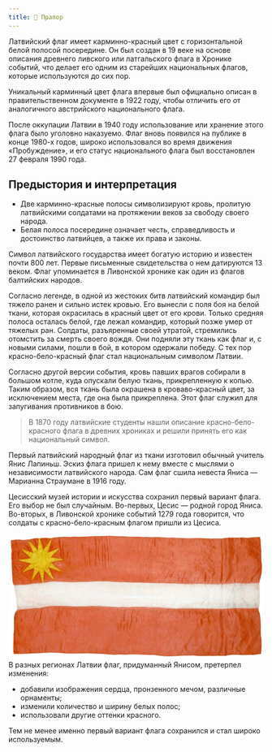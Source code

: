 ```yaml
---
title: 🚩 Прапор
---
```


Латвийский флаг имеет карминно-красный цвет с горизонтальной белой полосой посередине. Он был создан в 19 веке на основе описания древнего ливского или латгальского флага в Хронике событий, что делает его одним из старейших национальных флагов, которые используются до сих пор.

Уникальный карминный цвет флага впервые был официально описан в правительственном документе в 1922 году, чтобы отличить его от аналогичного австрийского национального флага.

После оккупации Латвии в 1940 году использование или хранение этого флага было уголовно наказуемо. Флаг вновь появился на публике в конце 1980-х годов, широко использовался во время движения «Пробуждение», и его статус национального флага был восстановлен 27 февраля 1990 года.

## Предыстория и интерпретация

- Две карминно-красные полосы символизируют кровь, пролитую латвийскими солдатами на протяжении веков за свободу своего народа.
- Белая полоса посередине означает честь, справедливость и достоинство латвийцев, а также их права и законы.

Символ латвийского государства имеет богатую историю и известен почти 800 лет. Первые письменные свидетельства о нем датируются 13 веком. Флаг упоминается в Ливонской хронике как один из флагов балтийских народов.

Согласно легенде, в одной из жестоких битв латвийский командир был тяжело ранен и сильно истек кровью. Его вынесли с поля боя на белой ткани, которая окрасилась в красный цвет от его крови. Только средняя полоса осталась белой, где лежал командир, который позже умер от тяжелых ран. Солдаты, разъяренные своей утратой, стремились отомстить за смерть своего вождя. Они подняли эту ткань как флаг и, с новыми силами, пошли в бой, в котором одержали победу. С тех пор красно-бело-красный флаг стал национальным символом Латвии.

Согласно другой версии события, кровь павших врагов собирали в большом котле, куда опускали белую ткань, прикрепленную к копью. Таким образом, вся ткань была окрашена в кроваво-красный цвет, за исключением места, где она была прикреплена. Этот флаг служил для запугивания противников в бою.

> В 1870 году латвийские студенты нашли описание красно-бело-красного флага в древних хрониках и решили принять его как национальный символ.

Первый латвийский народный флаг из ткани изготовил обычный учитель Янис Лапиньш. Эскиз флага пришел к нему вместе с мыслями о независимости латвийского народа. Сам флаг сшила невеста Яниса — Марианна Страумане в 1916 году.

Цесисский музей истории и искусства сохранил первый вариант флага. Его выбор не был случайным. Во-первых, Цесис — родной город Яниса. Во-вторых, в Ливонской хронике событий 1279 года говорится, что солдаты с красно-бело-красным флагом пришли из Цесиса.


![](pirmskarogs.png)
В разных регионах Латвии флаг, придуманный Янисом, претерпел изменения:

- добавили изображения сердца, пронзенного мечом, различные орнаменты;
- изменили количество и ширину белых полос;
- использовали другие оттенки красного.

Тем не менее именно первый вариант флага сохранился и стал широко используемым.
